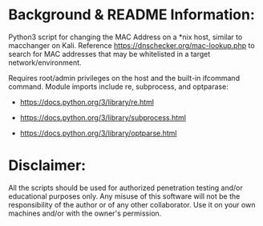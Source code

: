 # Background & README Information:
Python3 script for changing the MAC Address on a *nix host, similar to macchanger on Kali. Reference https://dnschecker.org/mac-lookup.php to search for MAC addresses that may be whitelisted in a target network/environment.

Requires root/admin privileges on the host and the built-in ifcommand command. Module imports include re, subprocess, and optparase:

* https://docs.python.org/3/library/re.html

* https://docs.python.org/3/library/subprocess.html

* https://docs.python.org/3/library/optparse.html

# Disclaimer:
All the scripts should be used for authorized penetration testing and/or educational purposes only. Any misuse of this software will not be the responsibility of the author or of any other collaborator. Use it on your own machines and/or with the owner's permission.
